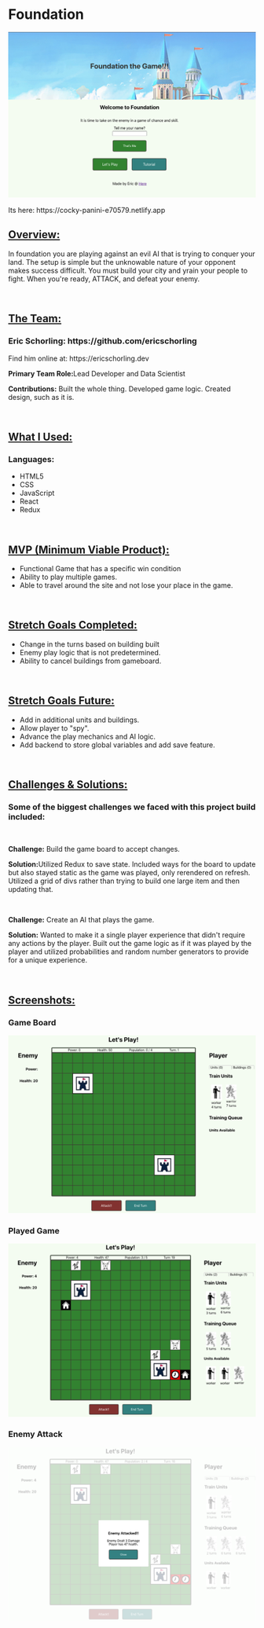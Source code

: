 <h1>Foundation</h1>
<img src="public/assets/frontpage.png">
<p>Its here: https://cocky-panini-e70579.netlify.app</p>

<h2><u>Overview:</u></h2>
<p>In foundation you are playing against an evil AI that is trying to conquer your land. The setup is simple but the unknowable nature of your opponent makes success difficult. You must build your city and yrain your people to fight. When you're ready, ATTACK, and defeat your enemy.</p>
<br>
    
<h2><u>The Team:</u></h2>
<h3>Eric Schorling: https://github.com/ericschorling</h3>
<p>Find him online at: https://ericschorling.dev</p>
<p><b>Primary Team Role:</b>Lead Developer and Data Scientist</p>
<p><b>Contributions:</b> Built the whole thing. Developed game logic. Created design, such as it is.</p>
<br>

<h2><u>What I Used:</u></h2>
<h3>Languages:</h3>
<ul>
    <li>HTML5</li>
    <li>CSS</li>
    <li>JavaScript</li>
    <li>React</li>
    <li>Redux</li>
</ul>
<br>

<h2><u>MVP (Minimum Viable Product):</u></h2>
<ul>
    <li>Functional Game that has a specific win condition</li>
    <li>Ability to play multiple games.</li>
    <li>Able to travel around the site and not lose your place in the game.</li>
</ul>
<br>

<h2><u>Stretch Goals Completed:</u></h2>
<ul>
    <li>Change in the turns based on building built</li>
    <li>Enemy play logic that is not predetermined.</li>
    <li>Ability to cancel buildings from gameboard.</li>
</ul>
<br>

<h2><u>Stretch Goals Future:</u></h2>
<ul>
    <li>Add in additional units and buildings.</li>
    <li>Allow player to "spy".</li>
    <li>Advance the play mechanics and AI logic.</li>
    <li>Add backend to store global variables and add save feature.</li>
</ul>
<br>

<h2><u>Challenges & Solutions:</u></h2>
<h3>Some of the biggest challenges we faced with this project build included:</h2>
<br>
<p><b>Challenge:</b> Build the game board to accept changes. </p>
<p><b>Solution:</b>Utilized Redux to save state. Included ways for the board to update but also stayed static as the game was played, only rerendered on refresh. Utilized a grid of divs rather than trying to build one large item and then updating that.</p>
<br>
<p><b>Challenge:</b> Create an AI that plays the game.</p>
<p><b>Solution:</b> Wanted to make it a single player experience that didn't require any actions by the player. Built out the game logic as if it was played by the player and utilized probabilities and random number generators to provide for a unique experience. </p>
<br>

<h2><u>Screenshots:</u></h2>

<h3>Game Board</h3>
<img src="public/assets/gameboard.png">

<h3>Played Game</h3>
<img src="public/assets/playedgame.png">

<h3>Enemy Attack</h3>
<img src="public/assets/enemyattack.png">
